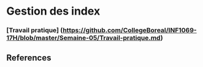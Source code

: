 # Gestion des index



### [Travail pratique] (https://github.com/CollegeBoreal/INF1069-17H/blob/master/Semaine-05/Travail-pratique.md)


## References

